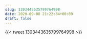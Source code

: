 ```yaml
---
slug: 1303443635799764998
date: 2020-09-08 21:22:34+00:00
draft: false
---
```


{{< tweet 1303443635799764998 >}}
